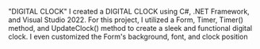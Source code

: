 "DIGITAL CLOCK"
I created a DIGITAL CLOCK using C#, .NET Framework, and Visual Studio 2022. 
For this project, I utilized a Form, Timer, Timer() method, and UpdateClock() method to create a sleek and functional digital clock. 
I even customized the Form's background, font, and clock position
